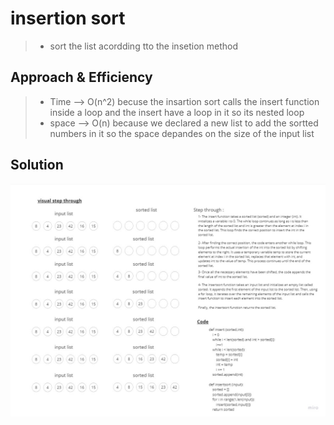 # insertion sort

> - sort the list acordding tto the insetion method

## Approach & Efficiency

> - Time --> O(n^2) becuse the insartion sort calls the insert function inside a loop and the insert have a loop in it so its nested loop
> - space --> O(n) because we declared a new list to add the sortted numbers in it so the space depandes on the size of the input list

## Solution

![CC26](./CC26.jpg)
